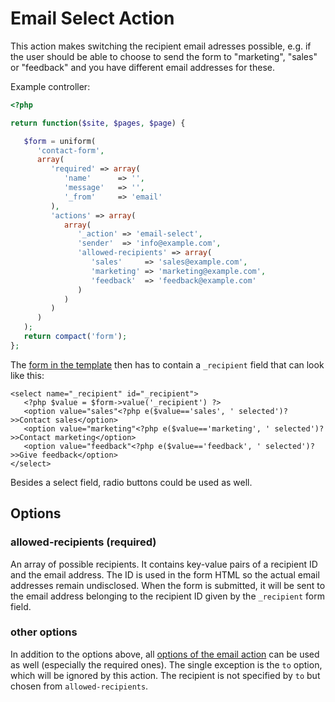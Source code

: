 # Email Select Action

This action makes switching the recipient email adresses possible, e.g. if the user should be able to choose to send the form to "marketing", "sales" or "feedback" and you have different email addresses for these.

Example controller:

```php
<?php

return function($site, $pages, $page) {

   $form = uniform(
      'contact-form',
      array(
         'required' => array(
            'name'      => '',
            'message'   => '',
            '_from'     => 'email'
         ),
         'actions' => array(
            array(
               '_action' => 'email-select',
               'sender'  => 'info@example.com',
               'allowed-recipients' => array(
                  'sales'     => 'sales@example.com',
                  'marketing' => 'marketing@example.com',
                  'feedback'  => 'feedback@example.com'
               )
            )
         )
      )
   );
   return compact('form');
};
```

The [form in the template](examples#basic) then has to contain a `_recipient` field that can look like this:

```php+html
<select name="_recipient" id="_recipient">
   <?php $value = $form->value('_recipient') ?>
   <option value="sales"<?php e($value=='sales', ' selected')?>>Contact sales</option>
   <option value="marketing"<?php e($value=='marketing', ' selected')?>>Contact marketing</option>
   <option value="feedback"<?php e($value=='feedback', ' selected')?>>Give feedback</option>
</select>
```

Besides a select field, radio buttons could be used as well.

## Options

### allowed-recipients (required)

An array of possible recipients. It contains key-value pairs of a recipient ID and the email address. The ID is used in the form HTML so the actual email addresses remain undisclosed. When the form is submitted, it will be sent to the email address belonging to the recipient ID given by the `_recipient` form field.

### other options

In addition to the options above, all [options of the email action](#options) can be used as well (especially the required ones). The single exception is the `to` option, which will be ignored by this action. The recipient is not specified by `to` but chosen from `allowed-recipients`.
